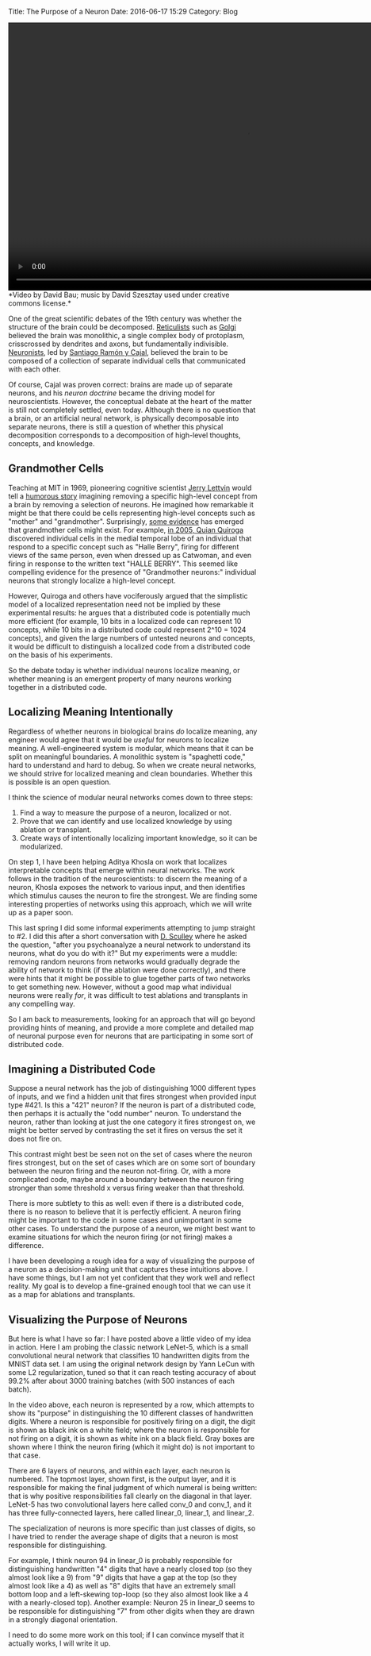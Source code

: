 Title: The Purpose of a Neuron
Date: 2016-06-17 15:29
Category: Blog

<video width="960" height="540" controls>
<source src="/davidbau/movies/syn/composite.mov" type="video/mp4">
</video>
*Video by David Bau; music by David Szesztay used under creative commons license.*

One of the great scientific debates of the 19th century was whether
the structure of the brain could be decomposed.
[Reticulists](https://en.wikipedia.org/wiki/Reticular_theory) such as
[Golgi](https://en.wikipedia.org/wiki/Camillo_Golgi)
believed the brain was monolithic, a single complex body of protoplasm,
crisscrossed by dendrites and axons, but fundamentally indivisible.
[Neuronists](https://en.wikipedia.org/wiki/Neuron_doctrine), led by
[Santiago Ramón y Cajal](https://en.wikipedia.org/wiki/Santiago_Ram%C3%B3n_y_Cajal),
believed the brain to be composed of a collection of
separate individual cells that communicated with each other.

Of course, Cajal was proven correct: brains are made up of separate
neurons, and his *neuron doctrine* became the driving model for
neuroscientists.  However, the conceptual debate at the heart of the
matter is still not completely settled, even today.  Although there
is no question that a brain, or an artificial neural network,
is physically decomposable into separate neurons, there is still
a question of whether this physical decomposition corresponds to a
decomposition of high-level thoughts, concepts, and knowledge.

## Grandmother Cells

Teaching at MIT in 1969, pioneering cognitive scientist
[Jerry Lettvin](https://en.wikipedia.org/wiki/Jerome_Lettvin)
would tell a
[humorous story](http://www.as.wvu.edu/daly/439/readings/Gross%202002%20Grandmother%20Cell.pdf)
imagining removing a specific
high-level concept from a brain by removing a selection of
neurons.  He imagined how remarkable it might be that there could
be cells representing high-level concepts such as "mother"
and "grandmother".
Surprisingly,
[some evidence](http://www.ncbi.nlm.nih.gov/pmc/articles/PMC3662881/)
has emerged that grandmother cells might exist. For example,
[in 2005, Quian Quiroga](http://www.nature.com/nature/journal/v435/n7045/full/nature03687.html)
discovered individual cells in the medial temporal lobe of an individual
that respond to a specific concept such as "Halle Berry", firing for
different views of the same person, even when dressed up as Catwoman,
and even firing in response to the written text "HALLE BERRY". This seemed
like compelling evidence for the presence of "Grandmother neurons:"
individual neurons that strongly localize a high-level concept.

However, Quiroga and others have vociferously argued that the simplistic
model of a localized representation need not be implied by these
experimental results: he argues that a distributed code is potentially
much more efficient (for example, 10 bits in a localized code can
represent 10 concepts, while 10 bits in a distributed code could represent
2^10 = 1024 concepts), and given the large numbers of untested
neurons and concepts, it would be difficult to distinguish a
localized code from a distributed code on the basis of his experiments.

So the debate today is whether individual neurons localize meaning, or
whether meaning is an emergent property of many neurons working together
in a distributed code.

## Localizing Meaning Intentionally

Regardless of whether neurons in biological brains *do* localize meaning,
any engineer would agree that it would be *useful* for neurons to
localize meaning. A well-engineered system is modular, which means that
it can be split on meaningful boundaries. A monolithic system is
"spaghetti code," hard to understand and hard to debug.
So when we create neural networks, we should strive for localized meaning
and clean boundaries.  Whether this is possible is an open question.

I think the science of modular neural networks comes down to three steps:

   1. Find a way to measure the purpose of a neuron, localized or not.
   2. Prove that we can identify and use localized knowledge by using ablation or transplant.
   3. Create ways of intentionally localizing important knowledge, so it can be modularized.

On step 1, I have been helping Aditya Khosla on work that localizes
interpretable concepts that emerge within neural networks.  The work
follows in the tradition of the neuroscientists: to discern the meaning
of a neuron, Khosla exposes the network to various input, and then identifies
which stimulus causes the neuron to fire the strongest. We are finding
some interesting properties of networks using this approach, which
we will write up as a paper soon.

This last spring I did some informal experiments attempting to jump
straight to #2. I did this after a short conversation with
[D. Sculley](http://research.google.com/pubs/author38217.html)
where he asked the question, "after you psychoanalyze a neural
network to understand its neurons, what do you do with it?"
But my experiments were a muddle: removing random neurons from networks
would gradually degrade the ability of network to think (if the
ablation were done correctly), and there were hints that it might
be possible to glue together parts of two networks to get something
new. However, without a good map what individual neurons were really
*for*, it was difficult to test ablations and transplants in any
compelling way.

So I am back to measurements, looking for an approach that will go
beyond providing hints of meaning, and provide a more complete and
detailed map of neuronal purpose even for neurons that are participating
in some sort of distributed code.

## Imagining a Distributed Code

Suppose a neural network has the job of distinguishing 1000 different types
of inputs, and we find a hidden unit that fires strongest when provided
input type #421.  Is this a "421" neuron?  If the neuron is part of a
distributed code, then perhaps it is actually the "odd number" neuron.
To understand the neuron, rather than looking at just the one category
it fires strongest on, we might be better served by contrasting the set
it fires on versus the set it does not fire on.

This contrast might best be seen not on the set of cases where the neuron
fires strongest, but on the set of cases which are on some sort of boundary
between the neuron firing and the neuron not-firing.  Or, with a
more complicated code, maybe around a boundary between the neuron firing
stronger than some threshold x versus firing weaker than that threshold.

There is more subtlety to this as well: even if there is a distributed
code, there is no reason to believe that it is perfectly efficient.
A neuron firing might be important to the code in some cases and
unimportant in some other cases.  To understand the purpose of a neuron,
we might best want to examine situations for which the neuron firing
(or not firing) makes a difference.

I have been developing a rough idea for a way of visualizing the purpose
of a neuron as a decision-making unit that captures these intuitions
above. I have some things, but I am not yet confident that they
work well and reflect reality.  My goal is to develop a fine-grained
enough tool that we can use it as a map for ablations and transplants.

## Visualizing the Purpose of Neurons

But here is what I have so far: I have posted above a little video of my
idea in action.
Here I am probing the classic network LeNet-5, which is a small convolutional
neural network that classifies 10 handwritten digits from the MNIST data set.
I am using the original network design by Yann LeCun with some L2
regularization, tuned so that it can reach testing accuracy of about 99.2%
after about 3000 training batches (with 500 instances of each batch).

In the video above, each neuron is represented by a row, which attempts
to show its "purpose" in distinguishing the 10 different classes of
handwritten digits.  Where a neuron is responsible for positively firing
on a digit, the digit is shown as black ink on a white field; where the
neuron is responsible for not firing on a digit, it is shown as
white ink on a black field.  Gray boxes are shown where I think the
neuron firing (which it might do) is not important to that case.

There are 6 layers of neurons, and within each layer, each neuron is
numbered.  The topmost layer, shown first, is the output layer, and
it is responsible for making the final judgment of which numeral
is being written: that is why positive responsibilities fall clearly
on the diagonal in that layer.  LeNet-5 has two convolutional layers
here called conv_0 and conv_1, and it has three fully-connected layers,
here called linear_0, linear_1, and linear_2.

The specialization of neurons is more specific than just classes of
digits, so I have tried to render the average shape of digits that a
neuron is most responsible for distinguishing.

For example, I think neuron 94 in linear_0 is probably
responsible for distinguishing handwritten "4" digits
that have a nearly closed top (so they almost look like a 9)
from "9" digits that have a gap at the top (so they almost
look like a 4) as well as "8" digits that have an extremely
small bottom loop and a left-skewing top-loop (so they also almost
look like a 4 with a nearly-closed top).  Another example:
Neuron 25 in linear_0 seems to be responsible for distinguishing
"7" from other digits when they are drawn in a strongly
diagonal orientation.

I need to do some more work on this tool; if I can convince myself
that it actually works, I will write it up.
